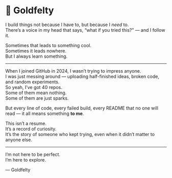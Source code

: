 # 🧠 Goldfelty

I build things not because I have to, but because I *need* to.  
There’s a voice in my head that says, “what if you tried this?” — and I follow it.

Sometimes that leads to something cool.  
Sometimes it leads nowhere.  
But I always learn something.

---

When I joined GitHub in 2024, I wasn’t trying to impress anyone.  
I was just messing around — uploading half-finished ideas, broken code, and random experiments.  
So yeah, I’ve got 40 repos.  
Some of them mean nothing.  
Some of them are just sparks.

But every line of code, every failed build, every README that no one will read — it all means something **to me**.

This isn’t a resume.  
It’s a record of curiosity.  
It’s the story of someone who kept trying, even when it didn’t matter to anyone else.

---

I’m not here to be perfect.  
I’m here to explore.

— Goldfelty
